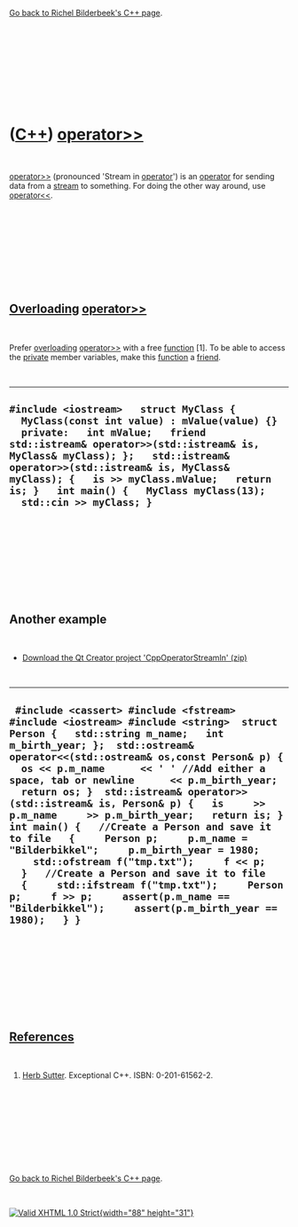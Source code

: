 

[Go back to Richel Bilderbeek's C++ page](Cpp.htm).

 

 

 

 

 

([C++](Cpp.htm)) [operator&gt;&gt;](CppOperatorStreamIn.htm)
============================================================

 

[operator&gt;&gt;](CppOperatorStreamIn.htm) (pronounced 'Stream in
[operator](CppOperator.htm)') is an [operator](CppOperator.htm) for
sending data from a [stream](CppStream.htm) to something. For doing the
other way around, use [operator&lt;&lt;](CppOperatorStreamOut.htm).

 

 

 

 

 

[Overloading](CppOverload.htm) [operator&gt;&gt;](CppOperatorStreamIn.htm)
--------------------------------------------------------------------------

 

Prefer [overloading](CppOverload.htm)
[operator&gt;&gt;](CppOperatorStreamIn.htm) with a free
[function](CppFunction.htm) \[1\]. To be able to access the
[private](CppPrivate.htm) member variables, make this
[function](CppFunction.htm) a [friend](CppFriend.htm).

 

  ---------------------------------------------------------------------------------------------------------------------------------------------------------------------------------------------------------------------------------------------------------------------------------------------------------------------------------------------------------------------
  ` #include <iostream>   struct MyClass {   MyClass(const int value) : mValue(value) {}   private:   int mValue;   friend std::istream& operator>>(std::istream& is, MyClass& myClass); };   std::istream& operator>>(std::istream& is, MyClass& myClass); {   is >> myClass.mValue;   return is; }   int main() {   MyClass myClass(13);   std::cin >> myClass; } `
  ---------------------------------------------------------------------------------------------------------------------------------------------------------------------------------------------------------------------------------------------------------------------------------------------------------------------------------------------------------------------

 

 

 

 

 

Another example
---------------

 

-   [Download the Qt Creator project
    'CppOperatorStreamIn' (zip)](CppOperatorStreamIn.zip)

 

  -------------------------------------------------------------------------------------------------------------------------------------------------------------------------------------------------------------------------------------------------------------------------------------------------------------------------------------------------------------------------------------------------------------------------------------------------------------------------------------------------------------------------------------------------------------------------------------------------------------------------------------------------------------------------------------------------------------------------------------------------------------------------------------------------------------------
  ` #include <cassert> #include <fstream> #include <iostream> #include <string>  struct Person {   std::string m_name;   int m_birth_year; };  std::ostream& operator<<(std::ostream& os,const Person& p) {   os << p.m_name      << ' ' //Add either a space, tab or newline      << p.m_birth_year;   return os; }  std::istream& operator>>(std::istream& is, Person& p) {   is     >> p.m_name     >> p.m_birth_year;   return is; }  int main() {   //Create a Person and save it to file   {     Person p;     p.m_name = "Bilderbikkel";     p.m_birth_year = 1980;     std::ofstream f("tmp.txt");     f << p;   }   //Create a Person and save it to file   {     std::ifstream f("tmp.txt");     Person p;     f >> p;     assert(p.m_name == "Bilderbikkel");     assert(p.m_birth_year == 1980);   } }`
  -------------------------------------------------------------------------------------------------------------------------------------------------------------------------------------------------------------------------------------------------------------------------------------------------------------------------------------------------------------------------------------------------------------------------------------------------------------------------------------------------------------------------------------------------------------------------------------------------------------------------------------------------------------------------------------------------------------------------------------------------------------------------------------------------------------------

 

 

 

 

 

[References](CppReferences.htm)
-------------------------------

 

1.  [Herb Sutter](CppHerbSutter.htm). Exceptional C++.
    ISBN: 0-201-61562-2.

 

 

 

 

 

[Go back to Richel Bilderbeek's C++ page](Cpp.htm).



 

[![Valid XHTML 1.0 Strict](valid-xhtml10.png){width="88"
height="31"}](http://validator.w3.org/check?uri=referer)
